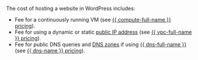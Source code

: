 The cost of hosting a website in WordPress includes:
* Fee for a continuously running VM (see [{{ compute-full-name }} pricing](../../../compute/pricing.md)).
* Fee for using a dynamic or static [public IP address](../../../vpc/concepts/address.md#public-addresses) (see [{{ vpc-full-name }} pricing](../../../vpc/pricing.md)).
* Fee for public DNS queries and [DNS zones](../../../dns/concepts/dns-zone.md) if using [{{ dns-full-name }}](../../../dns/index.yaml) (see [{{ dns-name }} pricing](../../../dns/pricing.md)).
